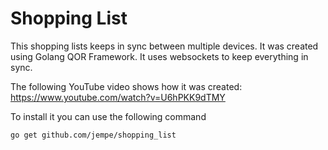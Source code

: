 # Shopping List

This shopping lists keeps in sync between multiple devices. It was created using Golang QOR Framework. It uses websockets to keep everything in sync.

The following YouTube video shows how it was created: https://www.youtube.com/watch?v=U6hPKK9dTMY

To install it you can use the following command

```
go get github.com/jempe/shopping_list
```
